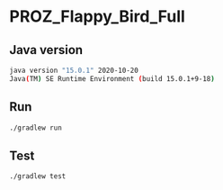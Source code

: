 # PROZ_Flappy_Bird_Full

## Java version
```bash
java version "15.0.1" 2020-10-20
Java(TM) SE Runtime Environment (build 15.0.1+9-18)
```
## Run
```bash
./gradlew run
```

## Test

```bash
./gradlew test
```
